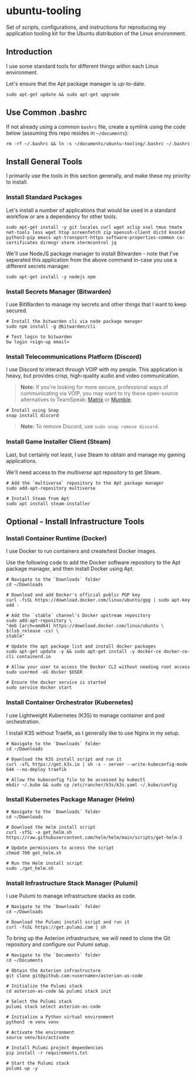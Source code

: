 # ubuntu-tooling
Set of scripts, configurations, and instructions for reproducing my application tooling kit for the Ubuntu distribution of the Linux environment.

## Introduction

I use some standard tools for different things within each Linux environment. 

Let's ensure that the Apt package manager is up-to-date.

```sudo apt-get update && sudo apt-get upgrade```

## Use Common .bashrc

If not already using a common `bashrc` file, create a symlink using the code below (assuming this repo resides in `~/documents`):

```rm -rf ~/.bashrc && ln -s ~/documents/ubuntu-tooling/.bashrc ~/.bashrc```

## Install General Tools

I primarily use the tools in this section generally, and make these my priority to install.

### Install Standard Packages

Let's install a number of applications that would be used in a standard workflow or are a dependency for other tools.

```sudo apt-get install -y git locales curl wget xclip xsel tmux tmate net-tools less wget htop screenfetch zip openssh-client dictd knockd python3-pip emacs apt-transport-https software-properties-common ca-certificates dirmngr xterm xtermcontrol jq```

We'll use NodeJS package manager to install Bitwarden - note that I've seperated this application from the above command in-case you use a different secrets manager.

```sudo apt-get install -y nodejs npm```

### Install Secrets Manager (Bitwarden)

I use BitWarden to manage my secrets and other things that I want to keep secured.

```
# Install the bitwarden cli via node package manager
sudo npm install -g @bitwarden/cli

# Test login to bitwarden
bw login <sign-up email>
```

### Install Telecommunications Platform (Discord)

I use Discord to interact through VOIP with my people. This application is heavy, but provides crisp, high-quality audio and video communication.

> **Note:** If you're looking for more secure, professional ways of communicating via VOIP, you may want to try these open-source alternatives to TeamSpeak: [Matrix](https://matrix.org/) or [Mumble](https://www.mumble.info/).

```
# Install using Snap
snap install discord
```

> **Note:** To remove Discord, use ```sudo snap remove discord```.

### Install Game Installer Client (Steam)

Last, but certainly not least, I use Steam to obtain and manage my gaming applications.

We'll need access to the *multiverse* apt repository to get Steam.

```
# Add the `multiverse` repository to the Apt package manager
sudo add-apt-repository multiverse

# Install Steam from Apt
sudo apt install steam-installer
```

## Optional - Install Infrastructure Tools

### Install Container Runtime (Docker)

I use Docker to run containers and create/test Docker images. 

Use the following code to add the Docker software repository to the Apt package manager, and then install Docker using Apt.

```
# Navigate to the `Downloads` folder
cd ~/Downloads

# Download and add Docker's official public PGP key
curl -fsSL https://download.docker.com/linux/ubuntu/gpg | sudo apt-key add -

# Add the `stable` channel's Docker upstream repository
sudo add-apt-repository \
"deb [arch=amd64] https://download.docker.com/linux/ubuntu \
$(lsb_release -cs) \
stable"

# Update the apt package list and install docker packages
sudo apt-get update -y && sudo apt-get install -y docker-ce docker-ce-cli containerd.io

# Allow your user to access the Docker CLI without needing root access
sudo usermod -aG docker $USER

# Ensure the docker service is started
sudo service docker start
```

### Install Container Orchestrator (Kubernetes)

I use Lightweight Kubernetes (K3S) to manage container and pod orchestration. 

I install K3S without Traefik, as I generally like to use Nginx in my setup.

```
# Navigate to the `Downloads` folder
cd ~/Downloads

# Download the K3S install script and run it
curl -sfL https://get.k3s.io | sh -s - server --write-kubeconfig-mode 644 --no-deploy traefik

# Allow the kubeconfig file to be accessed by kubectl
mkdir ~/.kube && sudo cp /etc/rancher/k3s/k3s.yaml ~/.kube/config
```

### Install Kubernetes Package Manager (Helm)

```
# Navigate to the `Downloads` folder
cd ~/Downloads

# Download the Helm install script
curl -sfSL -o get_helm.sh https://raw.githubusercontent.com/helm/helm/main/scripts/get-helm-3

# Update permissions to access the script
chmod 700 get_helm.sh

# Run the Helm install script
sudo ./get_helm.sh
```

### Install Infrastructure Stack Manager (Pulumi)

I use Pulumi to manage infrastructure stacks as code.

```
# Navigate to the `Downloads` folder
cd ~/Downloads

# Download the Pulumi install script and run it
curl -fsSL https://get.pulumi.com | sh
```

To bring up the Asterion infrastructure, we will need to clone the Git repository and configure our Pulumi setup.

```
# Navigate to the `Documents` folder
cd ~/Documents

# Obtain the Asterion infrastructure
git clone git@github.com:<username>/asterion-as-code

# Initialize the Pulumi stack
cd asterion-as-code && pulumi stack init

# Select the Pulumi stack
pulumi stack select asterion-as-code

# Initialize a Python virtual environment
python3 -m venv venv

# Activate the environment
source venv/bin/activate

# Install Pulumi project dependencies
pip install -r requirements.txt

# Start the Pulumi stack
pulumi up -y
```
